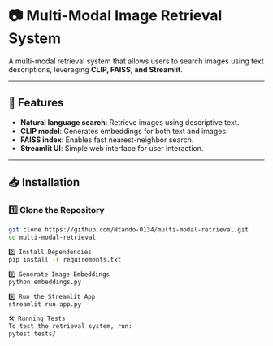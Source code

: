 # 📷 Multi-Modal Image Retrieval System

A multi-modal retrieval system that allows users to search images using text descriptions, leveraging **CLIP, FAISS, and Streamlit**.

---

## 🚀 Features
- **Natural language search**: Retrieve images using descriptive text.
- **CLIP model**: Generates embeddings for both text and images.
- **FAISS index**: Enables fast nearest-neighbor search.
- **Streamlit UI**: Simple web interface for user interaction.

---

## 📥 Installation
### 1️⃣ Clone the Repository
```sh
git clone https://github.com/Ntando-0134/multi-modal-retrieval.git
cd multi-modal-retrieval

2️⃣ Install Dependencies
pip install -r requirements.txt

3️⃣ Generate Image Embeddings
python embeddings.py

4️⃣ Run the Streamlit App
streamlit run app.py

🛠️ Running Tests
To test the retrieval system, run:
pytest tests/
